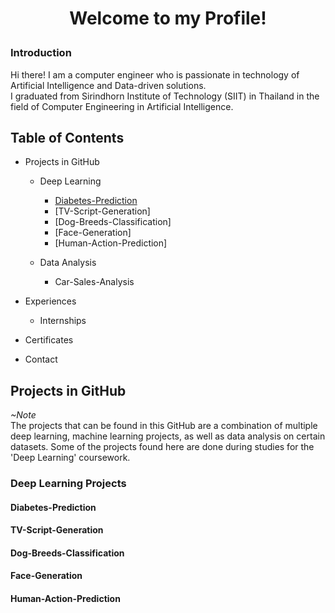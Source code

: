 # <p align=center>Welcome to my Profile!

### Introduction</br>
Hi there! I am a computer engineer who is passionate in technology of Artificial Intelligence and Data-driven solutions.</br>
I graduated from Sirindhorn Institute of Technology (SIIT) in Thailand in the field of Computer Engineering in Artificial Intelligence.

## Table of Contents
+ Projects in GitHub
  + Deep Learning
  
    + [Diabetes-Prediction](id=diabetes)
    + [TV-Script-Generation]
    + [Dog-Breeds-Classification]
    + [Face-Generation]
    + [Human-Action-Prediction]
  
  + Data Analysis
    + Car-Sales-Analysis
  
+ Experiences
  + Internships
+ Certificates
+ Contact

## Projects in GitHub
_~Note_</br>
The projects that can be found in this GitHub are a combination of multiple deep learning, machine learning projects, as well as data analysis on certain datasets. Some of the projects found here are done during studies for the 'Deep Learning' coursework.

### Deep Learning Projects

#### <div id=diabetes> Diabetes-Prediction </div>

#### TV-Script-Generation

#### Dog-Breeds-Classification

#### Face-Generation

#### Human-Action-Prediction
